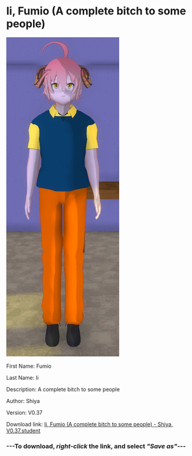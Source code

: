 # Ii, Fumio (A complete bitch to some people)

<img src = "https://raw.githubusercontent.com/Arbiter1223/Daigaku-Gurashi-Custom-Students/master/Students/Files/Ii%2C%20Fumio%20(A%20complete%20bitch%20to%20some%20people).png">

First Name: Fumio

Last Name: Ii

Description: A complete bitch to some people

Author: Shiya

Version: V0.37

Download link: <a href="https://raw.githubusercontent.com/Arbiter1223/Daigaku-Gurashi-Custom-Students/master/Students/Files/Ii%2C%20Fumio%20(A%20complete%20bitch%20to%20some%20people)%20-%20Shiya%2C%20V0.37.student">Ii, Fumio (A complete bitch to some people) - Shiya, V0.37.student</a>

### ---**To download, _right-click_ the link, and select _"Save as"_**---
